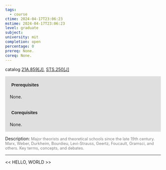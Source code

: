 ```yaml
---
tags:
  - course
ctime: 2024-04-17T23:06:23
mstime: 2024-04-17T23:06:23
level: graduate
subject: 
university: mit
completion: open
percentage: 0
prereq: None.
coreq: None.
---
```


catalog [21A.859[J]](http://student.mit.edu/catalog/m21Aa.html#21A.859), [STS.250[J]](http://student.mit.edu/catalog/mSTSb.html#STS.250)

<span style="display: block; padding: 15px; background-color: rgb(100, 100, 100, 0.2);"><font id="m_prereq2129_0" style="display: block; font-family: Arial, sans-serif; font-weight: bold; padding: 5px">Prerequisites</font><br><span id="prereq2129_0">None.</span></span>
<span style="display: block; padding: 15px; background-color: rgb(100, 100, 100, 0.2);"><font id="m_coreq2129_0" style="display: block; font-family: Arial, sans-serif; font-weight: bold; padding: 5px">Corequisites</font><br><span id="coreq2129_0">None.</span></span>

<font style="">Description:</font>
<font style="color: grey; font-size: 0.8rem;">Major theorists and theoretical schools since the late 19th century. Marx, Weber, Durkheim, Bourdieu, Levi-Strauss, Geertz, Foucault, Gramsci, and others. Key terms, concepts, and debates.</font>



---

<< HELLO, WORLD >>
